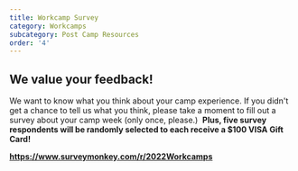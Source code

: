 ```yaml
---
title: Workcamp Survey
category: Workcamps
subcategory: Post Camp Resources
order: '4'
---
```


## We value your feedback\!

We want to know what you think about your camp experience. If you didn't get a chance to tell us what you think, please take a moment to fill out a survey about your camp week (only once, please.) &nbsp;**Plus, five survey respondents will be randomly selected to each receive a $100 VISA Gift Card\!**

<div><div><div><p><a href="https://www.surveymonkey.com/r/2022Workcamps" target="_blank" rel="noopener"><strong>https://www.surveymonkey.com/r/2022Workcamps </strong></a></p></div></div></div>

&nbsp;
